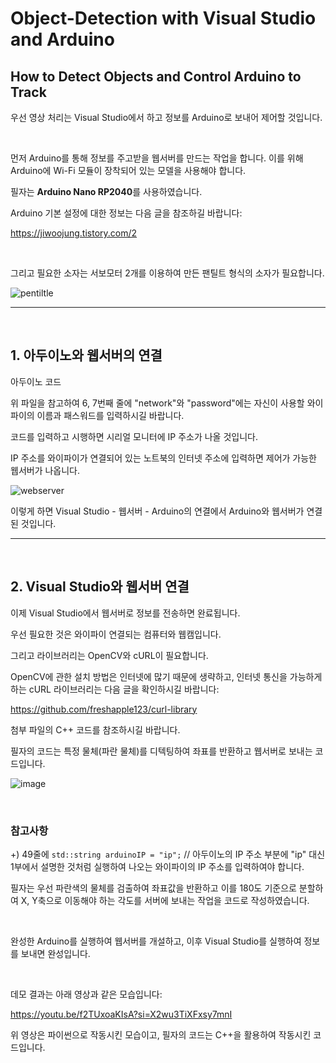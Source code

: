 # Object-Detection with Visual Studio and Arduino

## How to Detect Objects and Control Arduino to Track

우선 영상 처리는 Visual Studio에서 하고 정보를 Arduino로 보내어 제어할 것입니다.

<br>

먼저 Arduino를 통해 정보를 주고받을 웹서버를 만드는 작업을 합니다. 이를 위해 Arduino에 Wi-Fi 모듈이 장착되어 있는 모델을 사용해야 합니다.

필자는 **Arduino Nano RP2040**를 사용하였습니다.

Arduino 기본 설정에 대한 정보는 다음 글을 참조하길 바랍니다:

<https://jiwoojung.tistory.com/2>

<br>

그리고 필요한 소자는 서보모터 2개를 이용하여 만든 팬틸트 형식의 소자가 필요합니다.

![pentiltle](https://github.com/user-attachments/assets/0ad18c22-8ed1-470b-b0ae-613573767ab6)

---

<br>

## 1. 아두이노와 웹서버의 연결

아두이노 코드

위 파일을 참고하여 6, 7번째 줄에 "network"와 "password"에는 자신이 사용할 와이파이의 이름과 패스워드를 입력하시길 바랍니다.

코드를 입력하고 시행하면 시리얼 모니터에 IP 주소가 나올 것입니다.

IP 주소를 와이파이가 연결되어 있는 노트북의 인터넷 주소에 입력하면 제어가 가능한 웹서버가 나옵니다.

![webserver](https://github.com/user-attachments/assets/c2b04591-89f8-41b1-8301-680392d4e004)

이렇게 하면 Visual Studio - 웹서버 - Arduino의 연결에서 Arduino와 웹서버가 연결된 것입니다.

---

<br>

## 2. Visual Studio와 웹서버 연결

이제 Visual Studio에서 웹서버로 정보를 전송하면 완료됩니다.

우선 필요한 것은 와이파이 연결되는 컴퓨터와 웹캠입니다.

그리고 라이브러리는 OpenCV와 cURL이 필요합니다.

OpenCV에 관한 설치 방법은 인터넷에 많기 때문에 생략하고, 인터넷 통신을 가능하게 하는 cURL 라이브러리는 다음 글을 확인하시길 바랍니다:

<https://github.com/freshapple123/curl-library>

첨부 파일의 C++ 코드를 참조하시길 바랍니다.

필자의 코드는 특정 물체(파란 물체)를 디텍팅하여 좌표를 반환하고 웹서버로 보내는 코드입니다.

![image](https://github.com/user-attachments/assets/529fe5bf-744c-4788-9bb7-0d7e98886281)

<br>

### 참고사항
+) 49줄에 `std::string arduinoIP = "ip";` // 아두이노의 IP 주소 부분에 "ip" 대신 1부에서 설명한 것처럼 실행하여 나오는 와이파이의 IP 주소를 입력하여야 합니다.

필자는 우선 파란색의 물체를 검출하여 좌표값을 반환하고 이를 180도 기준으로 분할하여 X, Y축으로 이동해야 하는 각도를 서버에 보내는 작업을 코드로 작성하였습니다.

<br>

완성한 Arduino를 실행하여 웹서버를 개설하고, 이후 Visual Studio를 실행하여 정보를 보내면 완성입니다.

<br>

데모 결과는 아래 영상과 같은 모습입니다:

<https://youtu.be/f2TUxoaKIsA?si=X2wu3TiXFxsy7mnI>

위 영상은 파이썬으로 작동시킨 모습이고, 필자의 코드는 C++을 활용하여 작동시킨 코드입니다.
